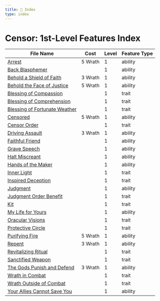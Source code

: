 ```yaml
---
title: 📑 Index
type: index
---
```


# Censor: 1st-Level Features Index

| File Name                                                               | Cost    | Level | Feature Type |
| ----------------------------------------------------------------------- | ------- | ----- | ------------ |
| [Arrest](../Arrest)                                                     | 5 Wrath | 1     | ability      |
| [Back Blasphemer](../Back%20Blasphemer)                                 |         | 1     | ability      |
| [Behold a Shield of Faith](../Behold%20a%20Shield%20of%20Faith)         | 3 Wrath | 1     | ability      |
| [Behold the Face of Justice](../Behold%20the%20Face%20of%20Justice)     | 5 Wrath | 1     | ability      |
| [Blessing of Compassion](../Blessing%20of%20Compassion)                 |         | 1     | trait        |
| [Blessing of Comprehension](../Blessing%20of%20Comprehension)           |         | 1     | trait        |
| [Blessing of Fortunate Weather](../Blessing%20of%20Fortunate%20Weather) |         | 1     | trait        |
| [Censored](../Censored)                                                 | 5 Wrath | 1     | ability      |
| [Censor Order](../Censor%20Order)                                       |         | 1     | trait        |
| [Driving Assault](../Driving%20Assault)                                 | 3 Wrath | 1     | ability      |
| [Faithful Friend](../Faithful%20Friend)                                 |         | 1     | ability      |
| [Grave Speech](../Grave%20Speech)                                       |         | 1     | ability      |
| [Halt Miscreant](../Halt%20Miscreant)                                   |         | 1     | ability      |
| [Hands of the Maker](../Hands%20of%20the%20Maker)                       |         | 1     | ability      |
| [Inner Light](../Inner%20Light)                                         |         | 1     | trait        |
| [Inspired Deception](../Inspired%20Deception)                           |         | 1     | trait        |
| [Judgment](../Judgment)                                                 |         | 1     | ability      |
| [Judgment Order Benefit](../Judgment%20Order%20Benefit)                 |         | 1     | trait        |
| [Kit](../Kit)                                                           |         | 1     | trait        |
| [My Life for Yours](../My%20Life%20for%20Yours)                         |         | 1     | ability      |
| [Oracular Visions](../Oracular%20Visions)                               |         | 1     | trait        |
| [Protective Circle](../Protective%20Circle)                             |         | 1     | trait        |
| [Purifying Fire](../Purifying%20Fire)                                   | 5 Wrath | 1     | ability      |
| [Repent](../Repent)                                                     | 3 Wrath | 1     | ability      |
| [Revitalizing Ritual](../Revitalizing%20Ritual)                         |         | 1     | trait        |
| [Sanctified Weapon](../Sanctified%20Weapon)                             |         | 1     | trait        |
| [The Gods Punish and Defend](../The%20Gods%20Punish%20and%20Defend)     | 3 Wrath | 1     | ability      |
| [Wrath in Combat](../Wrath%20in%20Combat)                               |         | 1     | trait        |
| [Wrath Outside of Combat](../Wrath%20Outside%20of%20Combat)             |         | 1     | trait        |
| [Your Allies Cannot Save You](../Your%20Allies%20Cannot%20Save%20You)   |         | 1     | ability      |
